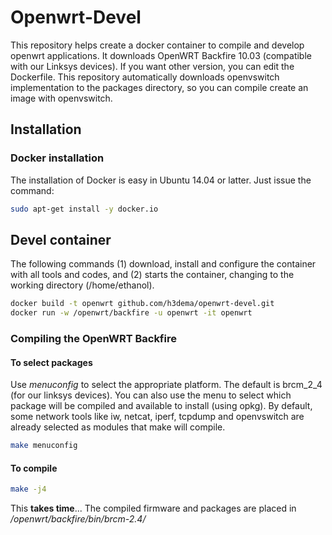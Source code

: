 # Openwrt-Devel

This repository helps create a docker container to compile and develop openwrt applications.
It downloads OpenWRT Backfire 10.03 (compatible with our Linksys devices).
If you want other version, you can edit the Dockerfile.
This repository automatically downloads openvswitch implementation to the packages directory, so you can compile create an image with openvswitch.

## Installation

### Docker installation

The installation of Docker is easy in Ubuntu 14.04 or latter. Just issue the command:
```bash
sudo apt-get install -y docker.io
```

## Devel container

The following commands (1) download, install and configure the container with all tools and codes, and (2) starts the container, changing to the working directory (/home/ethanol).

```bash
docker build -t openwrt github.com/h3dema/openwrt-devel.git
docker run -w /openwrt/backfire -u openwrt -it openwrt
```

### Compiling the OpenWRT Backfire

#### To select packages

Use *menuconfig* to select the appropriate platform. The default is brcm_2_4 (for our linksys devices).
You can also use the menu to select which package will be compiled and available to install (using opkg).
By default, some network tools like iw, netcat, iperf, tcpdump and openvswitch are already selected as modules that make will compile.

```bash
make menuconfig
```

#### To compile

```bash
make -j4
```
This **takes time**...
The compiled firmware and packages are placed in */openwrt/backfire/bin/brcm-2.4/*

